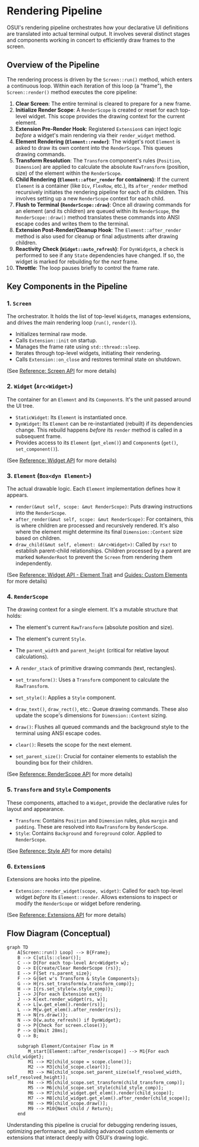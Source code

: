 # Rendering Pipeline

OSUI's rendering pipeline orchestrates how your declarative UI definitions are translated into actual terminal output. It involves several distinct stages and components working in concert to efficiently draw frames to the screen.

## Overview of the Pipeline

The rendering process is driven by the `Screen::run()` method, which enters a continuous loop. Within each iteration of this loop (a "frame"), the `Screen::render()` method executes the core pipeline:

1.  **Clear Screen**: The entire terminal is cleared to prepare for a new frame.
2.  **Initialize Render Scope**: A `RenderScope` is created or reset for each top-level widget. This scope provides the drawing context for the current element.
3.  **Extension Pre-Render Hook**: Registered `Extension`s can inject logic *before* a widget's main rendering via their `render_widget` method.
4.  **Element Rendering (`Element::render`)**: The widget's root `Element` is asked to draw its own content into the `RenderScope`. This queues drawing commands.
5.  **Transform Resolution**: The `Transform` component's rules (`Position`, `Dimension`) are applied to calculate the absolute `RawTransform` (position, size) of the element within the `RenderScope`.
6.  **Child Rendering (`Element::after_render` for containers)**: If the current `Element` is a container (like `Div`, `FlexRow`, etc.), its `after_render` method recursively initiates the rendering pipeline for each of its children. This involves setting up a new `RenderScope` context for each child.
7.  **Flush to Terminal (`RenderScope::draw`)**: Once all drawing commands for an element (and its children) are queued within its `RenderScope`, the `RenderScope::draw()` method translates these commands into ANSI escape codes and writes them to the terminal.
8.  **Extension Post-Render/Cleanup Hook**: The `Element::after_render` method is also used for cleanup or final adjustments after drawing children.
9.  **Reactivity Check (`Widget::auto_refresh`)**: For `DynWidget`s, a check is performed to see if any `State` dependencies have changed. If so, the widget is marked for rebuilding for the *next* frame.
10. **Throttle**: The loop pauses briefly to control the frame rate.

## Key Components in the Pipeline

### 1. `Screen`

The orchestrator. It holds the list of top-level `Widget`s, manages extensions, and drives the main rendering loop (`run()`, `render()`).

*   Initializes terminal raw mode.
*   Calls `Extension::init` on startup.
*   Manages the frame rate using `std::thread::sleep`.
*   Iterates through top-level widgets, initiating their rendering.
*   Calls `Extension::on_close` and restores terminal state on shutdown.

(See [Reference: Screen API](/docs/0.1.0/reference/screen_api) for more details)

### 2. `Widget` (`Arc<Widget>`)

The container for an `Element` and its `Component`s. It's the unit passed around the UI tree.

*   `StaticWidget`: Its `Element` is instantiated once.
*   `DynWidget`: Its `Element` can be re-instantiated (rebuilt) if its dependencies change. This rebuild happens *before* its `render` method is called in a subsequent frame.
*   Provides access to its `Element` (`get_elem()`) and `Component`s (`get()`, `set_component()`).

(See [Reference: Widget API](/docs/0.1.0/reference/widget_api) for more details)

### 3. `Element` (`Box<dyn Element>`)

The actual drawable logic. Each `Element` implementation defines how it appears.

*   `render(&mut self, scope: &mut RenderScope)`: Puts drawing instructions into the `RenderScope`.
*   `after_render(&mut self, scope: &mut RenderScope)`: For containers, this is where children are processed and recursively rendered. It's also where the element might determine its final `Dimension::Content` size based on children.
*   `draw_child(&mut self, element: &Arc<Widget>)`: Called by `rsx!` to establish parent-child relationships. Children processed by a parent are marked `NoRenderRoot` to prevent the `Screen` from rendering them independently.

(See [Reference: Widget API - Element Trait](/docs/0.1.0/reference/widget_api#element-trait) and [Guides: Custom Elements](/docs/0.1.0/guides/custom_elements) for more details)

### 4. `RenderScope`

The drawing context for a single element. It's a mutable structure that holds:

*   The element's current `RawTransform` (absolute position and size).
*   The element's current `Style`.
*   The `parent_width` and `parent_height` (critical for relative layout calculations).
*   A `render_stack` of primitive drawing commands (text, rectangles).

*   `set_transform()`: Uses a `Transform` component to calculate the `RawTransform`.
*   `set_style()`: Applies a `Style` component.
*   `draw_text()`, `draw_rect()`, etc.: Queue drawing commands. These also update the scope's dimensions for `Dimension::Content` sizing.
*   `draw()`: Flushes all queued commands and the background style to the terminal using ANSI escape codes.
*   `clear()`: Resets the scope for the next element.
*   `set_parent_size()`: Crucial for container elements to establish the bounding box for their children.

(See [Reference: RenderScope API](/docs/0.1.0/reference/render_scope_api) for more details)

### 5. `Transform` and `Style` Components

These components, attached to a `Widget`, provide the declarative rules for layout and appearance.

*   `Transform`: Contains `Position` and `Dimension` rules, plus `margin` and `padding`. These are resolved into `RawTransform` by `RenderScope`.
*   `Style`: Contains `Background` and `foreground` color. Applied to `RenderScope`.

(See [Reference: Style API](/docs/0.1.0/reference/style_api) for more details)

### 6. `Extension`s

Extensions are hooks into the pipeline.

*   `Extension::render_widget(scope, widget)`: Called for each top-level widget *before* its `Element::render`. Allows extensions to inspect or modify the `RenderScope` or widget before rendering.

(See [Reference: Extensions API](/docs/0.1.0/reference/extensions_api) for more details)

## Flow Diagram (Conceptual)

```mermaid
graph TD
    A[Screen::run() Loop] --> B{Frame};
    B --> C[utils::clear()];
    C --> D{For each top-level Arc<Widget> w};
    D --> E{Create/Clear RenderScope (rs)};
    E --> F{Set rs.parent_size};
    F --> G{Get w's Transform & Style Components};
    G --> H{rs.set_transform(w.transform_comp)};
    H --> I{rs.set_style(w.style_comp)};
    I --> J{For each Extension ext};
    J --> K[ext.render_widget(rs, w)];
    K --> L[w.get_elem().render(rs)];
    L --> M{w.get_elem().after_render(rs)};
    M --> N{rs.draw()};
    N --> O{w.auto_refresh() if DynWidget};
    O --> P{Check for screen.close()};
    P --> Q[Wait 28ms];
    Q --> B;

    subgraph Element/Container Flow in M
        M_start[Element::after_render(scope)] --> M1{For each child_widget};
        M1 --> M2[child_scope = scope.clone()];
        M2 --> M3[child_scope.clear()];
        M3 --> M4[child_scope.set_parent_size(self_resolved_width, self_resolved_height)];
        M4 --> M5[child_scope.set_transform(child_transform_comp)];
        M5 --> M6[child_scope.set_style(child_style_comp)];
        M6 --> M7[child_widget.get_elem().render(child_scope)];
        M7 --> M8[child_widget.get_elem().after_render(child_scope)];
        M8 --> M9[child_scope.draw()];
        M9 --> M10{Next child / Return};
    end
```

Understanding this pipeline is crucial for debugging rendering issues, optimizing performance, and building advanced custom elements or extensions that interact deeply with OSUI's drawing logic.



